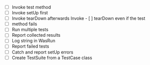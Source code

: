 - [ ] Invoke test method
- [ ] Invoke setUp first
- [ ] Invoke tearDown afterwards Invoke - [ ] tearDown even if the test
- [ ] method fails
- [ ] Run multiple tests
- [ ] Report collected results
- [ ] Log string in WasRun
- [ ] Report failed tests
- [ ] Catch and report setUp errors 
- [ ] Create TestSuite from a TestCase class
